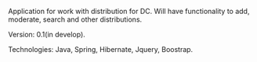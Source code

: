 Application for work with distribution for DC. Will have functionality to add, moderate, search and other distributions.

Version: 0.1(in develop).


Technologies: Java, Spring, Hibernate, Jquery, Boostrap.